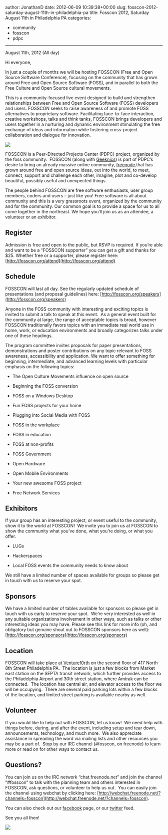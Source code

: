 author: JonathanD
date: 2012-06-09 10:39:38+00:00
slug: fosscon-2012-saturday-august-11th-in-philadelphia-pa
title: Fosscon 2012, Saturday August 11th in Philadelphia PA
categories:
- community
- fosscon
- pdpc
---

August 11th, 2012 (All day)



Hi everyone,

In just a couple of months we will be hosting FOSSCON (Free and Open Source Software Conference), focusing on the community that has grown around Free and Open Source Software (FOSS), and in parallel to both the Free Culture and Open Source cultural movements.

This is a community-focused live event designed to build and strengthen relationships between Free and Open Source Software (FOSS) developers and users. FOSSCON seeks to raise awareness of and promote FOSS alternatives to proprietary software. Facilitating face-to-face interaction, creative workshops, talks and think tanks, FOSSCON brings developers and users together in a nurturing and dynamic environment stimulating the free exchange of ideas and information while fostering cross-project collaboration and dialogue for innovation.



![](http://fosscon.org/wp-content/uploads/2011/03/4717295603_5a06b15985_z1-300x199.jpg)



FOSSCON is a Peer-Directed Projects Center (PDPC) project, organized by the foss community.  FOSSCON (along with [Geeknics](http://geeknic.org)) is part of PDPC’s desire to bring an already massive online community, [freenode ](http://freenode.net)that has grown around free and open source ideas, out into the world, to meet, connect, support and challenge each other, imagine, plot and co-develop beautiful, possibly useful and unexpected things.



The people behind FOSSCON are free software enthusiasts, user group members, coders and users – just like you! Free software is all about community and this is a very grassroots event, organized by the community and for the community. Our common goal is to provide a space for us to all come together in the northeast. We hope you’ll join us as an attendee, a volunteer or an exhibitor.



## Register



Admission is free and open to the public, but RSVP is required. If you’re able and want to be a “FOSSCON supporter” you can get a gift and thanks for $25. Whether free or a supporter, please register here: [http://fosscon.org/attend](http://fosscon.org/attend)



## Schedule



FOSSCON will last all day. See the regularly updated schedule of presentations (and proposal guidelines) here: [http://fosscon.org/speakers](http://fosscon.org/speakers)



Anyone in the FOSS community with interesting and exciting topics is invited to submit a talk to speak at this event.  As a general event built for the community at large, the range of acceptable topics is broad, however FOSSCON traditionally favors topics with an immediate real world use in home, work, or education environments and broadly categorizes talks under one of these headings.



The program committee invites proposals for paper presentations, demonstrations and poster contributions on any topic relevant to FOSS awareness, accessibility and application. We want to offer something for beginning, intermediate, and advanced learning levels with particular emphasis on the following topics:





	
  * The Open Culture Movements influence on open source


	
  * Beginning the FOSS conversion


	
  * FOSS on a Windows Desktop


	
  * Fun FOSS projects for your home


	
  * Plugging into Social Media with FOSS


	
  * FOSS in the workplace


	
  * FOSS in education


	
  * FOSS at non-profits


	
  * FOSS Government


	
  * Open Hardware


	
  * Open Mobile Environments


	
  * Your new awesome FOSS project


	
  * Free Network Services








## Exhibitors



If your group has an interesting project, or event useful to the community, show it to the world at FOSSCON!  We invite you to join us at FOSSCON to show the community what you’ve done, what you’re doing, or what you offer.





	
  * LUGs


	
  * Hackerspaces


	
  * Local FOSS events the community needs to know about




We still have a limited number of spaces available for groups so please get in touch with us to reserve your spot.



## Sponsors



We have a limited number of tables available for sponsors so please get in touch with us early to reserve your spot.  We’re very interested as well in any suitable organizations involvement in other ways, such as talks or other interesting ideas you may have. Please see this link for more info (oh, and obligatory but genuine shout out to FOSSCON sponsors here as well): [http://fosscon.org/sponsors](http://fosscon.org/sponsors)



## Location



FOSSCON will take place at [Venturef0rth](http://venturef0rth.com) on the second floor of 417 North 8th Street Philadelphia PA.  The location is just a few blocks from Market east station on the SEPTA transit network, which further provides access to the Philadelphia Airport and 30th street station, where Amtrak can be connected.  The location has central air, and elevator access to the floor we will be occupying.  There are several paid parking lots within a few blocks of the location, and limited street parking is available nearby as well.



## Volunteer



If you would like to help out with FOSSCON, let us know!  We need help with things before, during, and after the event, including setup and tear down, announcements, technology, and much more.  We also appreciate assistance in spreading the word via mailing lists and other resources you may be a part of.  Stop by our IRC channel (#fosscon, on freenode) to learn more or read on for other ways to contact us.



## Questions?



You can join us on the IRC network “chat.freenode.net” and join the channel “#fosscon” to talk with the planning team and others interested in FOSSCON, ask questions, or volunteer to help us out.  You can easily join the channel using webchat by clicking here: [http://webchat.freenode.net/?channels=fosscon](http://webchat.freenode.net/?channels=fosscon).



You can also check out our [facebook](https://www.facebook.com/FOSSCON) page, or our [twitter](https://twitter.com/#!/fossconne) feed.



See you all then!



![](http://fosscon.org/wp-content/uploads/2011/03/4717286265_0d9a249623_z-300x199.jpg)
